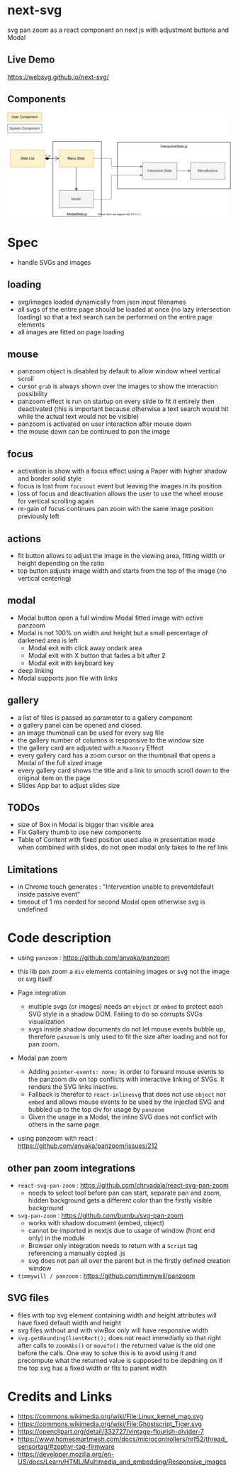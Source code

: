 # next-svg
svg pan zoom as a react component on next js with adjustment buttons and Modal

## Live Demo
https://websvg.github.io/next-svg/

## Components
![Components](./Components%20Diagram.drawio.svg)
# Spec
* handle SVGs and images
## loading
* svg/images loaded dynamically from json input filenames
* all svgs of the entire page should be loaded at once (no lazy intersection loading) so that a text search can be performed on the entire page elements
* all images are fitted on page loading
## mouse
* panzoom object is disabled by default to allow window wheel vertical scroll
* cursor `grab` is always shown over the images to show the interaction possibility
* panzoom effect is run on startup on every slide to fit it entirely then deactivated (this is important because otherwise a text search would hit while the actual text would not be visible)
* panzoom is activated on user interaction after mouse down
* the mouse down can be continued to pan the image
## focus
* activation is show with a focus effect using a Paper with higher shadow and border solid style
* focus is lost from `focusout` event but leaving the images in its position
* loss of focus and deactivation allows the user to use the wheel mouse for vertical scrolling again
* re-gain of focus continues pan zoom with the same image position previously left
## actions
* fit button allows to adjust the image in the viewing area, fitting width or height depending on the ratio
* top button adjusts image width and starts from the top of the image (no vertical centering)
## modal
* Modal button open a full window Modal fitted image with active panzoom
* Modal is not 100% on width and height but a small percentage of darkened area is left
  * Modal exit with click away ondark area
  * Modal exit with X button that fades a bit after 2
  * Modal exit with keyboard key
* deep linking
* Modal supports json file with links
## gallery
* a list of files is passed as parameter to a gallery component
* a gallery panel can be opened and closed.
* an image thumbnail can be used for every svg file
* the gallery number of columns is responsive to the window size
* the gallery card are adjusted with a `Masonry` Effect
* every gallery card has a zoom cursor on the thumbnail that opens a Modal of the full sized image
* every gallery card shows the title and a link to smooth scroll down to the original item on the page
* Slides App bar to adjust slides size


## TODOs
* size of Box in Modal is bigger than visible area
* Fix Gallery thumb to use new components
* Table of Content with fixed position used also in presentation mode when combined with slides, do not open modal only takes to the ref link
 


## Limitations
* in Chrome touch generates : "Intervention unable to preventdefault inside passive event"
* timeout of 1 ms needed for second Modal open otherwise svg is undefined
# Code description
* using `panzoom` : https://github.com/anvaka/panzoom
* this lib pan zoom a `div` elements containing images or svg not the image or svg itself
* Page integration
    * multiple svgs (or images) needs an `object` or `embed` to protect each SVG style in a shadow DOM. Failing to do so corrupts SVGs visualization
    * svgs inside shadow documents do not let mouse events bubble up, therefore `panzoom` is only used to fit the size after loading and not for pan zoom. 
* Modal pan zoom
    * Adding `pointer-events: none;` in order to forward mouse events to the panzoom div on top conflicts with interactive linking of SVGs. It renders the SVG links inactive.
    * Fallback is therefor to `react-inlinesvg` that does not use `object` nor `embed` and allows mouse events to be used by the injected SVG and bubbled up to the top div for usage by `panzoom`
    * Given the usage in a Modal, the inline SVG does not conflict with others in the same page

* using panzoom with react : https://github.com/anvaka/panzoom/issues/212

## other pan zoom integrations
* `react-svg-pan-zoom` : https://github.com/chrvadala/react-svg-pan-zoom
    * needs to select tool before pan can start, separate pan and zoom, hidden background gets a different color than the firstly visible background
* `svg-pan-zoom` : https://github.com/bumbu/svg-pan-zoom
    * works with shadow document (embed, object)
    * cannot be imported in nextjs due to usage of window (front end only) in the module
    * Browser only integration needs to return with a `Script` tag referencing a manually copied .js
    * svg does not pan all over the parent but in the firstly defined creation window
* `timmywill / panzoom` : https://github.com/timmywil/panzoom
## SVG files
* files with top svg element containing width and height attributes will have fixed default width and height
* svg files without and with viwBox only will have responsive width
* `svg.getBoundingClientRect();` does not react immediatly so that right after calls to `zoomAbs()` or `moveTo()` the returned value is the old one before the calls. One way to solve this is to avoid using it and precompute what the returned value is supposed to be depdning on if the top svg has a fixed width or fits to parent width

# Credits and Links
* https://commons.wikimedia.org/wiki/File:Linux_kernel_map.svg
* https://commons.wikimedia.org/wiki/File:Ghostscript_Tiger.svg
* https://openclipart.org/detail/332727/vintage-flourish-divider-7
* https://www.homesmartmesh.com/docs/microcontrollers/nrf52/thread_sensortag/#zephyr-tag-firmware
* https://developer.mozilla.org/en-US/docs/Learn/HTML/Multimedia_and_embedding/Responsive_images
